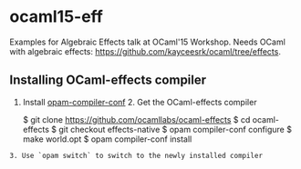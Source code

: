 # ocaml15-eff
Examples for Algebraic Effects talk at OCaml'15 Workshop. Needs OCaml with
algebraic effects: https://github.com/kayceesrk/ocaml/tree/effects.

## Installing OCaml-effects compiler

  1. Install [opam-compiler-conf](https://github.com/gasche/opam-compiler-conf)
	2. Get the OCaml-effects compiler

		$ git clone https://github.com/ocamllabs/ocaml-effects
		$ cd ocaml-effects
		$ git checkout effects-native
		$ opam compiler-conf configure
		$ make world.opt
		$ opam compiler-conf install

	3. Use `opam switch` to switch to the newly installed compiler

